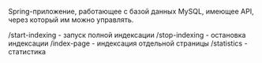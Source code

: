 Spring-приложение, работающее с базой данных MySQL,
имеющее API, через который им можно управлять.

/start-indexing - запуск полной индексации
/stop-indexing - остановка индексации
/index-page - индексация отдельной страницы
/statistics - статистика